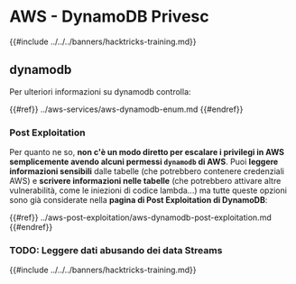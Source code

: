# AWS - DynamoDB Privesc

{{#include ../../../banners/hacktricks-training.md}}

## dynamodb

Per ulteriori informazioni su dynamodb controlla:

{{#ref}}
../aws-services/aws-dynamodb-enum.md
{{#endref}}

### Post Exploitation

Per quanto ne so, **non c'è un modo diretto per escalare i privilegi in AWS semplicemente avendo alcuni permessi `dynamodb` di AWS**. Puoi **leggere informazioni sensibili** dalle tabelle (che potrebbero contenere credenziali AWS) e **scrivere informazioni nelle tabelle** (che potrebbero attivare altre vulnerabilità, come le iniezioni di codice lambda...) ma tutte queste opzioni sono già considerate nella **pagina di Post Exploitation di DynamoDB**:

{{#ref}}
../aws-post-exploitation/aws-dynamodb-post-exploitation.md
{{#endref}}

### TODO: Leggere dati abusando dei data Streams

{{#include ../../../banners/hacktricks-training.md}}
